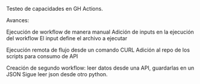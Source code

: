 Testeo de capacidades en GH Actions.

Avances:

Ejecución de workflow de manera manual
Adición de inputs en la ejecución del workflow
El input define el archivo a ejecutar

Ejecución remota de flujo desde un comando CURL
Adición al repo de los scripts para consumo de API

Creación de segundo workflow: leer datos desde una API, guardarlas en un JSON
Sigue leer json desde otro python.
